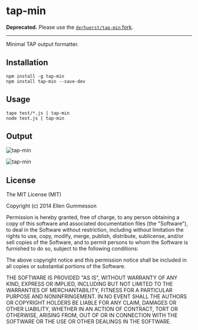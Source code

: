 # tap-min

**Deprecated.** Please use the [`derhuerst/tap-min` fork](https://github.com/derhuerst/tap-min).

---

Minimal TAP output formatter.

## Installation

~~~ text
npm install -g tap-min
npm install tap-min --save-dev
~~~

## Usage

~~~ text
tape test/*.js | tap-min
node test.js | tap-min
~~~

## Output

![tap-min](http://i.imgur.com/x7G4thJ.png)

![tap-min](http://i.imgur.com/dgII7bF.png)

## License

The MIT License (MIT)

Copyright (c) 2014 Ellen Gummesson

Permission is hereby granted, free of charge, to any person obtaining a copy
of this software and associated documentation files (the "Software"), to deal
in the Software without restriction, including without limitation the rights
to use, copy, modify, merge, publish, distribute, sublicense, and/or sell
copies of the Software, and to permit persons to whom the Software is
furnished to do so, subject to the following conditions:

The above copyright notice and this permission notice shall be included in
all copies or substantial portions of the Software.

THE SOFTWARE IS PROVIDED "AS IS", WITHOUT WARRANTY OF ANY KIND, EXPRESS OR
IMPLIED, INCLUDING BUT NOT LIMITED TO THE WARRANTIES OF MERCHANTABILITY,
FITNESS FOR A PARTICULAR PURPOSE AND NONINFRINGEMENT. IN NO EVENT SHALL THE
AUTHORS OR COPYRIGHT HOLDERS BE LIABLE FOR ANY CLAIM, DAMAGES OR OTHER
LIABILITY, WHETHER IN AN ACTION OF CONTRACT, TORT OR OTHERWISE, ARISING FROM,
OUT OF OR IN CONNECTION WITH THE SOFTWARE OR THE USE OR OTHER DEALINGS IN
THE SOFTWARE.
